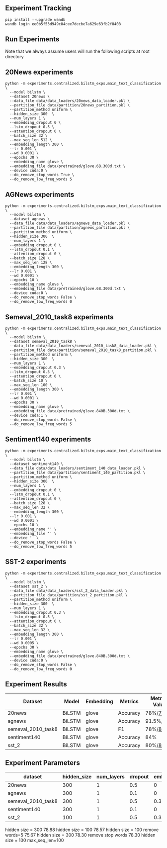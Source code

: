 ## Experiment Tracking
```shell script
pip install --upgrade wandb
wandb login ee0b5f53d949c84cee7decbe7a629e63fb2f8408
```

## Run Experiments
Note that we always assume users will run the following scripts at root directory
## 20News experiments
```
python -m experiments.centralized.bilstm_exps.main_text_classification \
  --model bilstm \
  --dataset 20news \
  --data_file data/data_loaders/20news_data_loader.pkl \
  --partition_file data/partition/20news_partition.pkl \
  --partition_method uniform \
  --hidden_size 300  \
  --num_layers 1 \
  --embedding_dropout 0 \
  --lstm_dropout 0.5 \
  --attention_dropout 0 \
  --batch_size 32 \
  --max_seq_len 512 \
  --embedding_length 300 \
  --lr 0.001 \
  --wd 0.0001 \
  --epochs 30 \
  --embedding_name glove \
  --embedding_file data/pretrained/glove.6B.300d.txt \
  --device cuda:0 \
  --do_remove_stop_words True \
  --do_remove_low_freq_words 5
```

## AGNews experiments
```
python -m experiments.centralized.bilstm_exps.main_text_classification \
  --model bilstm \
  --dataset agnews \
  --data_file data/data_loaders/agnews_data_loader.pkl \
  --partition_file data/partition/agnews_partition.pkl \
  --partition_method uniform \
  --hidden_size 300  \
  --num_layers 1 \
  --embedding_dropout 0 \
  --lstm_dropout 0.1 \
  --attention_dropout 0 \
  --batch_size 128 \
  --max_seq_len 128 \
  --embedding_length 300 \
  --lr 0.001 \
  --wd 0.0001 \
  --epochs 10 \
  --embedding_name glove \
  --embedding_file data/pretrained/glove.6B.300d.txt \
  --device cuda:0 \
  --do_remove_stop_words False \
  --do_remove_low_freq_words 0
```

## Semeval_2010_task8 experiments
```
python -m experiments.centralized.bilstm_exps.main_text_classification \
  --model bilstm \
  --dataset semeval_2010_task8 \
  --data_file data/data_loaders/semeval_2010_task8_data_loader.pkl \
  --partition_file data/partition/semeval_2010_task8_partition.pkl \
  --partition_method uniform \
  --hidden_size 300  \
  --num_layers 1 \
  --embedding_dropout 0.3 \
  --lstm_dropout 0.5 \
  --attention_dropout 0 \
  --batch_size 10 \
  --max_seq_len 100 \
  --embedding_length 300 \
  --lr 0.001 \
  --wd 0.0001 \
  --epochs 30 \
  --embedding_name glove \
  --embedding_file data/pretrained/glove.840B.300d.txt \
  --device cuda:1 \
  --do_remove_stop_words False \
  --do_remove_low_freq_words 5
```

## Sentiment140 experiments
```
python -m experiments.centralized.bilstm_exps.main_text_classification \
  --model bilstm \
  --dataset sentiment140 \
  --data_file data/data_loaders/sentiment_140_data_loader.pkl \
  --partition_file data/partition/sentiment_140_partition.pkl \
  --partition_method uniform \
  --hidden_size 300  \
  --num_layers 1 \
  --embedding_dropout 0 \
  --lstm_dropout 0.1 \
  --attention_dropout 0 \
  --batch_size 128 \
  --max_seq_len 32 \
  --embedding_length 300 \
  --lr 0.001 \
  --wd 0.0001 \
  --epochs 10 \
  --embedding_name '' \
  --embedding_file '' \
  --device '' \
  --do_remove_stop_words False \
  --do_remove_low_freq_words 5
```

## SST-2 experiments
```
python -m experiments.centralized.bilstm_exps.main_text_classification \
  --model bilstm \
  --dataset sst_2 \
  --data_file data/data_loaders/sst_2_data_loader.pkl \
  --partition_file data/partition/sst_2_partition.pkl \
  --partition_method uniform \
  --hidden_size 300  \
  --num_layers 1 \
  --embedding_dropout 0.3 \
  --lstm_dropout 0.5 \
  --attention_dropout 0 \
  --batch_size 32 \
  --max_seq_len 32 \
  --embedding_length 300 \
  --lr 0.001 \
  --wd 0.0005 \
  --epochs 30 \
  --embedding_name glove \
  --embedding_file data/pretrained/glove.840B.300d.txt \
  --device cuda:0 \
  --do_remove_stop_words False \
  --do_remove_low_freq_words 0
```

## Experiment Results
| Dataset | Model | Embedding | Metrics | Metrics Value |
| ------- | ------ | ------- | ------- | ------- |
| 20news | BiLSTM | glove | Accuracy| 78%/[73.18](https://arxiv.org/pdf/1809.05679v3.pdf) |
| agnews | BiLSTM | glove | Accuracy| 91.5%/[91.7](https://arxiv.org/pdf/1808.09644v1.pdf) |
| semeval_2010_task8 | BiLSTM | glove | F1 | 78%/[82.7](https://www.aclweb.org/anthology/Y15-1009.pdf) |
| sentiment140 | BiLSTM | glove | Accuracy| 84% |
| sst_2 | BiLSTM | glove | Accuracy | 80%/[87.5](https://arxiv.org/pdf/1503.00075.pdf) |

## Experiment Parameters
| dataset | hidden_size | num_layers | dropout | embedding_dropout | batch_size | max_seq_len | embedding_length | optimizer | lr | wd | epochs |
| ------- | ------ | ------- | ------- | ------- | ------- |------- | ------- | ------- | ------- | ------- | ------- |
| 20news | 300 |  1 |  0.5 | 0 | 32 |  512 |  300 |  adam |  0.001 |  0.0001 |  30 |
| agnews | 300 |  1 |  0.1 | 0 | 128 |  128 |  300 |  adam |  0.001 |  0.0001 |  10 |
| semeval_2010_task8 | 300 | 1 |  0.5 | 0.3 |  10 |  100 |  300 |  adam |  0.001 |  0.0001 |  30 |
| sentiment140 | 300 |  1 | 0.1 |  0 |  128 |  32 |  300 |  adam |  0.001 |  0.0001 |  10 |
| sst_2 | 100 |  1 |  0.5 | 0.3 |  32 |  32 |  300 |  adam |  0.001 |  0.0005 | 30 |
hidden size = 300 78.88
hidden size = 100 78.57
hidden size = 100 remove words=5 75.67
hidden size = 300 78.30 remove stop words 78.30
hidden size = 100 max_seq_len=100



